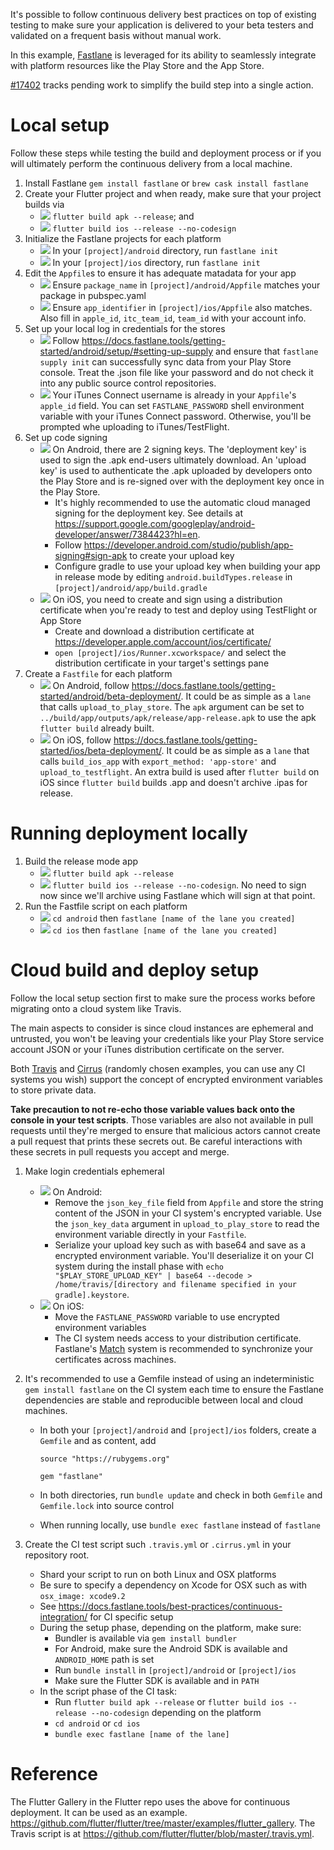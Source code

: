 It's possible to follow continuous delivery best practices on top of existing testing to make sure your application is delivered to your beta testers and validated on a frequent basis without manual work. 

In this example, [Fastlane](https://docs.fastlane.tools/) is leveraged for its ability to seamlessly integrate with platform resources like the Play Store and the App Store. 

[#17402](https://github.com/flutter/flutter/issues/17402) tracks pending work to simplify the build step into a single action.

# Local setup

Follow these steps while testing the build and deployment process or if you will ultimately perform the continuous delivery from a local machine.

1. Install Fastlane `gem install fastlane` or `brew cask install fastlane`
2. Create your Flutter project and when ready, make sure that your project builds via
    * ![](https://imgur.com/p0A5Lyt.png) `flutter build apk --release`; and
    * ![](https://imgur.com/J4Hw6AU.png) `flutter build ios --release --no-codesign`
3. Initialize the Fastlane projects for each platform
    * ![](https://imgur.com/p0A5Lyt.png) In your `[project]/android` directory, run `fastlane init`
    * ![](https://imgur.com/J4Hw6AU.png) In your `[project]/ios` directory, run `fastlane init`
4. Edit the `Appfile`s to ensure it has adequate matadata for your app
    * ![](https://imgur.com/p0A5Lyt.png) Ensure `package_name` in `[project]/android/Appfile` matches your package in pubspec.yaml
    * ![](https://imgur.com/J4Hw6AU.png) Ensure `app_identifier` in `[project]/ios/Appfile` also matches. Also fill in `apple_id`, `itc_team_id`, `team_id` with your account info.
5. Set up your local log in credentials for the stores
    * ![](https://imgur.com/p0A5Lyt.png) Follow https://docs.fastlane.tools/getting-started/android/setup/#setting-up-supply and ensure that `fastlane supply init` can successfully sync data from your Play Store console. Treat the .json file like your password and do not check it into any public source control repositories.
    * ![](https://imgur.com/J4Hw6AU.png) Your iTunes Connect username is already in your `Appfile`'s `apple_id` field. You can set `FASTLANE_PASSWORD` shell environment variable with your iTunes Connect password. Otherwise, you'll be prompted whe uploading to iTunes/TestFlight.
6. Set up code signing
    * ![](https://imgur.com/p0A5Lyt.png) On Android, there are 2 signing keys. The 'deployment key' is used to sign the .apk end-users ultimately download. An 'upload key' is used to authenticate the .apk uploaded by developers onto the Play Store and is re-signed over with the deployment key once in the Play Store.
        * It's highly recommended to use the automatic cloud managed signing for the deployment key. See details at https://support.google.com/googleplay/android-developer/answer/7384423?hl=en.
        * Follow https://developer.android.com/studio/publish/app-signing#sign-apk to create your upload key
        * Configure gradle to use your upload key when building your app in release mode by editing `android.buildTypes.release` in `[project]/android/app/build.gradle`
    * ![](https://imgur.com/J4Hw6AU.png) On iOS, you need to create and sign using a distribution certificate when you're ready to test and deploy using TestFlight or App Store
        * Create and download a distribution certificate at https://developer.apple.com/account/ios/certificate/
        * `open [project]/ios/Runner.xcworkspace/` and select the distribution certificate in your target's settings pane
7. Create a `Fastfile` for each platform
    * ![](https://imgur.com/p0A5Lyt.png) On Android, follow https://docs.fastlane.tools/getting-started/android/beta-deployment/. It could be as simple as a `lane` that calls `upload_to_play_store`. The `apk` argument can be set to `../build/app/outputs/apk/release/app-release.apk` to use the apk `flutter build` already built.
    * ![](https://imgur.com/J4Hw6AU.png) On iOS, follow https://docs.fastlane.tools/getting-started/ios/beta-deployment/. It could be as simple as a `lane` that calls `build_ios_app` with `export_method: 'app-store'` and `upload_to_testflight`. An extra build is used after `flutter build` on iOS since `flutter build` builds .app and doesn't archive .ipas for release. 

# Running deployment locally 

1. Build the release mode app
    * ![](https://imgur.com/p0A5Lyt.png) `flutter build apk --release`
    * ![](https://imgur.com/J4Hw6AU.png) `flutter build ios --release --no-codesign`. No need to sign now since we'll archive using Fastlane which will sign at that point.
2. Run the Fastfile script on each platform
    * ![](https://imgur.com/p0A5Lyt.png) `cd android` then `fastlane [name of the lane you created]`
    * ![](https://imgur.com/J4Hw6AU.png) `cd ios` then `fastlane [name of the lane you created]`

# Cloud build and deploy setup

Follow the local setup section first to make sure the process works before migrating onto a cloud system like Travis.

The main aspects to consider is since cloud instances are ephemeral and untrusted, you won't be leaving your credentials like your Play Store service account JSON or your iTunes distribution certificate on the server.

Both [Travis](https://docs.travis-ci.com/user/environment-variables/#Encrypting-environment-variables) and [Cirrus](https://cirrus-ci.org/guide/writing-tasks/#encrypted-variables) (randomly chosen examples, you can use any CI systems you wish) support the concept of encrypted environment variables to store private data.

**Take precaution to not re-echo those variable values back onto the console in your test scripts**. Those variables are also not available in pull requests until they're merged to ensure that malicious actors cannot create a pull request that prints these secrets out. Be careful interactions with these secrets in pull requests you accept and merge.
 
1. Make login credentials ephemeral
    * ![](https://imgur.com/p0A5Lyt.png) On Android:
        * Remove the `json_key_file` field from `Appfile` and store the string content of the JSON in your CI system's encrypted variable. Use the `json_key_data` argument in `upload_to_play_store` to read the environment variable directly in your `Fastfile`.
        * Serialize your upload key such as with base64 and save as a encrypted environment variable. You'll deserialize it on your CI system during the install phase with `echo "$PLAY_STORE_UPLOAD_KEY" | base64 --decode > /home/travis/[directory and filename specified in your gradle].keystore`.
    * ![](https://imgur.com/J4Hw6AU.png) On iOS:
        * Move the `FASTLANE_PASSWORD` variable to use encrypted environment variables
        * The CI system needs access to your distribution certificate. Fastlane's [Match](https://docs.fastlane.tools/actions/match/) system is recommended to synchronize your certificates across machines.

2. It's recommended to use a Gemfile instead of using an indeterministic `gem install fastlane` on the CI system each time to ensure the Fastlane dependencies are stable and reproducible between local and cloud machines. 
    * In both your `[project]/android` and `[project]/ios` folders, create a `Gemfile` and as content, add 
      ```
      source "https://rubygems.org"

      gem "fastlane"
      ```

    * In both directories, run `bundle update` and check in both `Gemfile` and `Gemfile.lock` into source control
    * When running locally, use `bundle exec fastlane` instead of `fastlane`

3. Create the CI test script such `.travis.yml` or `.cirrus.yml` in your repository root.
    * Shard your script to run on both Linux and OSX platforms
    * Be sure to specify a dependency on Xcode for OSX such as with `osx_image: xcode9.2`
    * See https://docs.fastlane.tools/best-practices/continuous-integration/ for CI specific setup
    * During the setup phase, depending on the platform, make sure:
         * Bundler is available via `gem install bundler`
         * For Android, make sure the Android SDK is available and `ANDROID_HOME` path is set
         * Run `bundle install` in `[project]/android` or `[project]/ios`
         * Make sure the Flutter SDK is available and in `PATH`
    * In the script phase of the CI task:
         * Run `flutter build apk --release` or `flutter build ios --release --no-codesign` depending on the platform
         * `cd android` or `cd ios`
         * `bundle exec fastlane [name of the lane]`

# Reference

The Flutter Gallery in the Flutter repo uses the above for continuous deployment. It can be used as an example. https://github.com/flutter/flutter/tree/master/examples/flutter_gallery. The Travis script is at https://github.com/flutter/flutter/blob/master/.travis.yml.
